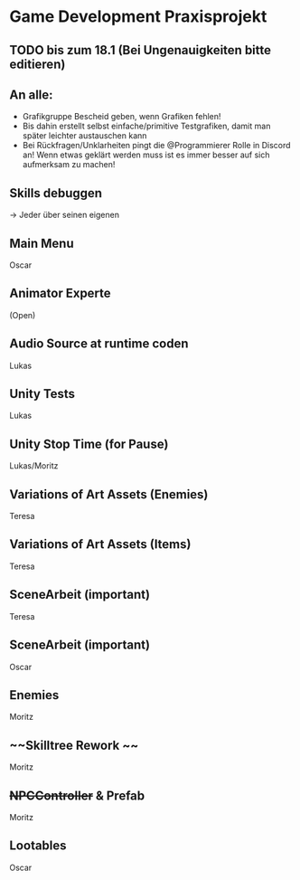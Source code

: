 # Game Development Praxisprojekt

## TODO bis zum 18.1 (Bei Ungenauigkeiten bitte editieren)
## An alle: 
- Grafikgruppe Bescheid geben, wenn Grafiken fehlen!
- Bis dahin erstellt selbst einfache/primitive Testgrafiken, damit man später leichter austauschen kann
- Bei Rückfragen/Unklarheiten pingt die @Programmierer Rolle in Discord an! Wenn etwas geklärt werden muss ist es immer besser auf sich aufmerksam zu machen!


## Skills debuggen			
-> Jeder über seinen eigenen

## Main Menu				
Oscar

## Animator Experte			
(Open)

## Audio Source at runtime coden 	
Lukas

## Unity Tests				 
Lukas

## Unity Stop Time (for Pause)		
Lukas/Moritz

## Variations of Art Assets (Enemies)	
Teresa

## Variations of Art Assets (Items)	
Teresa

## SceneArbeit (important)		
Teresa

## SceneArbeit (important)
Oscar

## Enemies
Moritz

## ~~Skilltree Rework	~~
Moritz

## ~~NPCController~~ & Prefab	
Moritz

## Lootables
Oscar
